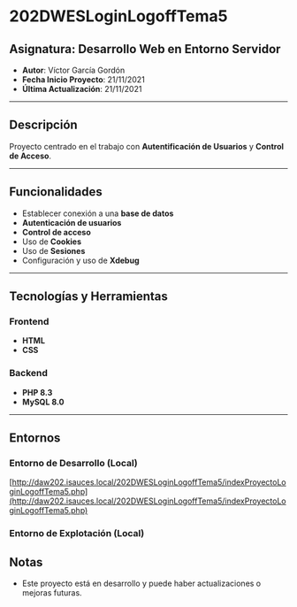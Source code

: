 # 202DWESLoginLogoffTema5

## Asignatura: Desarrollo Web en Entorno Servidor

- **Autor**: Víctor García Gordón
- **Fecha Inicio Proyecto**: 21/11/2021
- **Última Actualización**: 21/11/2021

---

## Descripción

Proyecto centrado en el trabajo con **Autentificación de Usuarios** y **Control de Acceso**.

---

## Funcionalidades

- Establecer conexión a una **base de datos**
- **Autenticación de usuarios**
- **Control de acceso**
- Uso de **Cookies**
- Uso de **Sesiones**
- Configuración y uso de **Xdebug**

---

## Tecnologías y Herramientas

### Frontend

- **HTML**
- **CSS**

### Backend

- **PHP 8.3**
- **MySQL 8.0**

---

## Entornos

### Entorno de Desarrollo (Local)

[http://daw202.isauces.local/202DWESLoginLogoffTema5/indexProyectoLoginLogoffTema5.php](http://daw202.isauces.local/202DWESLoginLogoffTema5/indexProyectoLoginLogoffTema5.php)

### Entorno de Explotación (Local)


## Notas

- Este proyecto está en desarrollo y puede haber actualizaciones o mejoras futuras.

